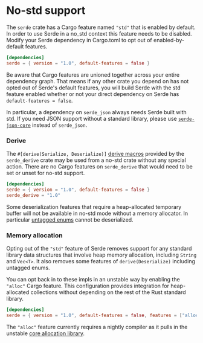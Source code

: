 # No-std support

The `serde` crate has a Cargo feature named `"std"` that is enabled by default.
In order to use Serde in a no\_std context this feature needs to be disabled.
Modify your Serde dependency in Cargo.toml to opt out of enabled-by-default
features.

```toml
[dependencies]
serde = { version = "1.0", default-features = false }
```

Be aware that Cargo features are unioned together across your entire dependency
graph. That means if any other crate you depend on has not opted out of Serde's
default features, you will build Serde with the std feature enabled whether or
not your direct dependency on Serde has `default-features = false`.

In particular, a dependency on `serde_json` always needs Serde built with std.
If you need JSON support without a standard library, please use
[`serde-json-core`] instead of `serde_json`.

[`serde-json-core`]: https://japaric.github.io/serde-json-core/serde_json_core/

### Derive

The `#[derive(Serialize, Deserialize)]` [derive macros] provided by the
`serde_derive` crate may be used from a no-std crate without any special action.
There are no Cargo features on `serde_derive` that would need to be set or unset
for no-std support.

```toml
[dependencies]
serde = { version = "1.0", default-features = false }
serde_derive = "1.0"
```

Some deserialization features that require a heap-allocated temporary buffer
will not be available in no-std mode without a memory allocator. In particular
[untagged enums] cannot be deserialized.

[derive macros]: derive.md
[untagged enums]: enum-representations.md

### Memory allocation

Opting out of the `"std"` feature of Serde removes support for any standard
library data structures that involve heap memory allocation, including `String`
and `Vec<T>`. It also removes some features of `derive(Deserialize)` including
untagged enums.

You can opt back in to these impls in an unstable way by enabling the `"alloc"`
Cargo feature. This configuration provides integration for heap-allocated
collections without depending on the rest of the Rust standard library.

```toml
[dependencies]
serde = { version = "1.0", default-features = false, features = ["alloc"] }
```

The `"alloc"` feature currently requires a nightly compiler as it pulls in the
unstable [core allocation library].

[core allocation library]: https://doc.rust-lang.org/alloc/
